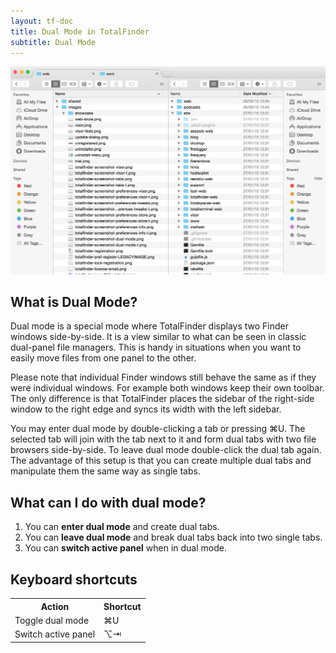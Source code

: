 ```yaml
---
layout: tf-doc
title: Dual Mode in TotalFinder
subtitle: Dual Mode
---
```


<img src="/images/showcase/full-dual.png" class="doc-image add-shadow" style="width:600px">

## What is Dual Mode?

Dual mode is a special mode where TotalFinder displays two Finder windows side-by-side. It is a view similar to what can be seen in classic dual-panel file managers. This is handy in situations when you want to easily move files from one panel to the other.

Please note that individual Finder windows still behave the same as if they were individual windows. For example both windows keep their own toolbar. The only difference is that TotalFinder places the sidebar of the right-side window to the right edge and syncs its width with the left sidebar.

You may enter dual mode by double-clicking a tab or pressing ⌘U. The selected tab will join with the tab next to it and form dual tabs with two file browsers side-by-side. To leave dual mode double-click the dual tab again. The advantage of this setup is that you can create multiple dual tabs and manipulate them the same way as single tabs.

## What can I do with dual mode?

1. You can **enter dual mode** and create dual tabs.
2. You can **leave dual mode** and break dual tabs back into two single tabs.
3. You can **switch active panel** when in dual mode.

## Keyboard shortcuts

<div class="keyboard-shortcuts">
  <table border="0" cellspacing="0" cellpadding="0">
    <tr><th>Action</th><th>Shortcut</th></tr>
    <tr><td>Toggle dual mode</td><td>⌘U</td></tr>
    <tr><td>Switch active panel</td><td>⌥⇥</td></tr>
  </table>
</div>
